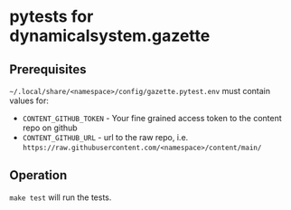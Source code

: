# pytests for dynamicalsystem.gazette

## Prerequisites

`~/.local/share/<namespace>/config/gazette.pytest.env` must contain values for:
- `CONTENT_GITHUB_TOKEN` - Your fine grained access token to the content repo on github
- `CONTENT_GITHUB_URL` - url to the raw repo, i.e. `https://raw.githubusercontent.com/<namespace>/content/main/`

## Operation

`make test` will run the tests.